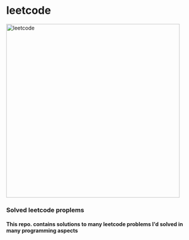 # leetcode
<img width="462" alt="leetcode" src="https://user-images.githubusercontent.com/75845807/209069459-94927195-c6e6-470c-ab0a-5f832111bd6e.png">

### Solved leetcode proplems

<h4> This repo. contains solutions to many leetcode problems I'd solved in many programming aspects</h4>
